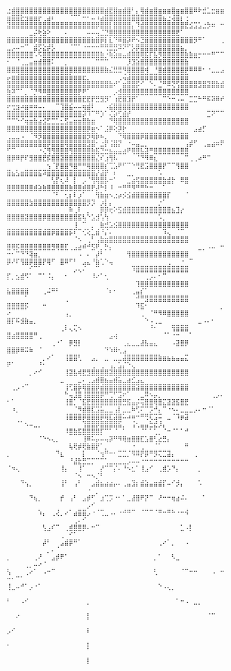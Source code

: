 ⣐⣾⣿⣿⣿⣿⣿⣿⣿⣿⣿⣿⣿⣿⣿⣿⣿⣿⣿⣿⣿⣿⣾⣟⣿⣶⣾⣿⠃⡄⢿⣾⣶⣿⣶⣶⣶⣿⣶⣶⣿⣿⠿⠗⣚⣁⣒⣶⣶⣶⣿⣿⣗⣲⣶⣶⡖⢀⣴⠆⠀⠀⠀⠈⠉⠁⠒⠂⠤⠰⣴⣿⣿⣿⣿⣿⣿⣿⣿⣿⣿⣿⣿⣿⣦⣐⢼⣿⡆⢐
⣽⣿⣿⣿⣿⣿⣿⣿⣿⣿⣿⣿⣿⣿⣿⣿⣿⣿⣿⣿⡿⣿⣿⡇⣿⣿⣿⣿⡄⠹⣾⣿⣿⣿⣿⣿⣿⣿⣿⣿⣟⣪⣩⣡⣐⡳⠶⠀⠒⠀⠀⠀⠀⠀⣀⡬⢗⣵⠕⠀⠀⠀⠄⠀⠀⠀⠀⠤⠤⢤⣈⣙⣿⣿⣿⣿⣿⣿⣿⣿⣿⣿⣿⣿⣿⣿⣿⣟⠁⠀
⣿⣿⣿⣿⣿⣿⡿⣿⣿⣿⣿⣿⣿⣿⣿⣿⣿⣿⣿⣷⣿⡿⡇⣇⠙⠿⣿⡽⠟⠢⣙⣿⣿⣿⣿⣿⣿⣿⣿⣿⣿⣿⡻⠛⠁⠀⠀⠀⢀⣀⡠⠤⠒⠉⠀⣾⡫⣕⡾⡣⠀⠀⠀⠈⠉⠁⠐⠒⠒⠒⠛⢛⣛⣛⠽⠝⠋⡣⡿⣿⣿⣿⣿⣿⣿⣿⣿⣿⣦⡀
⣿⣿⣿⣿⣿⣿⠡⠫⣿⣿⣿⣿⣿⣿⣿⣿⣿⣿⣿⣿⣿⣷⡐⢷⣵⣶⣤⣾⣿⣿⢿⣯⡏⣧⡻⣿⣿⣿⣿⣿⣷⣷⣶⡒⠒⠒⠛⠉⠉⠂⠀⠈⢀⣀⣤⣶⣾⣿⣿⠅⠀⠀⡀⠀⠀⠀⠀⠀⠀⠉⠉⠉⠀⠀⠀⠀⡸⣹⣵⣿⣿⣿⣿⣿⣿⣿⣿⣿⣿⣷
⣿⣿⣿⣿⣿⣿⣿⣿⣿⣿⣿⣿⣿⣿⣿⣿⣿⣿⣿⣿⣿⣿⣷⣌⣛⣛⠻⣿⣿⣿⣿⢾⠀⠘⣿⣾⣿⣿⣿⣿⡿⠿⠿⠿⠂⠐⣀⣀⣠⡤⣶⣾⣿⣿⣿⣿⣿⣿⣿⣿⣿⣿⣿⣷⣶⣶⣖⡀⠀⠀⠀⠀⠀⠀⢀⢬⣼⣿⣿⣿⣿⣿⣿⣿⣿⣿⣿⣿⣿⣿
⣿⣿⣿⣿⣿⣿⣿⣿⣿⣿⣿⣿⣿⣿⣿⣿⣿⣿⣿⣿⣿⣿⣿⣷⠞⠁⣶⣿⣿⡯⠊⠀⠑⠄⣈⠛⠿⢝⢫⣿⣿⣿⣿⣻⣿⣽⣿⣷⣾⣷⠽⠉⠁⡀⠈⡙⠻⠿⣿⣿⣿⣿⣿⣿⣿⡟⠟⠁⠀⠀⠀⠀⠀⡠⣺⣿⣿⣿⣿⣿⣿⣿⣿⣿⣿⣿⣿⣿⣿⣿
⣿⣿⣿⣿⣿⣿⣿⣿⣿⣿⣿⣿⣿⣿⣿⣿⣿⣟⣟⡟⣛⣻⡻⠁⢰⣟⣿⣹⡟⠁⠀⠀⠀⠀⠀⠉⠑⠒⠠⠤⠀⣉⣉⠓⠛⠯⠽⠿⠞⠖⢒⣲⠴⣶⠶⠶⠤⠄⠀⠀⠉⢹⣿⣮⠤⠤⢶⣾⠇⠀⠀⠠⣮⣿⣿⣿⣿⣿⣿⣿⣿⣿⣿⣿⣿⣿⣿⣿⣿⣿
⣿⣿⣿⣿⣿⣿⣿⣿⣿⣿⣿⣿⣿⣿⣿⣿⣿⡽⠹⠉⠛⡱⠁⢌⡵⢋⣾⡞⠀⠀⠀⠀⠀⠀⠀⠀⠀⠀⠀⠀⠀⠀⠀⠀⠀⣉⠝⠉⠉⠉⠉⠑⠊⢶⣶⣷⣴⣪⣋⣉⣁⣂⣫⣤⣶⣶⣿⣷⣶⠀⠀⠀⠙⢿⣿⣿⣿⣿⣿⣿⣿⣿⣿⣿⣿⣿⣿⣿⣿⣿
⣿⣿⣿⣿⣿⣿⣿⣿⣿⣿⣿⣿⣿⣿⣿⣿⣿⣿⡿⣶⠢⠁⣨⡿⢕⡽⡗⠀⠀⠀⠀⠀⠀⠀⠀⠀⠀⠀⠀⠀⠀⠀⣠⣴⡋⠀⠀⠀⠀⢀⣀⣀⠠⠀⠈⠻⡻⣿⣿⣿⣿⣿⣿⣿⣿⣿⣿⡻⢿⡷⠦⡀⠀⠀⠙⢿⣿⣿⣿⡿⣿⣿⣿⣿⣿⣿⣿⣿⣿⣿
⣿⣿⣿⣿⣿⣿⣿⣿⣿⡿⣿⣿⣿⢿⣿⣿⣿⣿⣻⣿⠂⣐⡟⢨⣿⡝⠀⠐⠤⣤⣀⡀⠀⠀⠀⠀⠀⠀⠀⠀⢠⡾⠋⠀⢀⣤⣴⠶⠟⠋⠉⠀⠀⠀⠀⠀⠐⢌⢻⢻⣿⣿⣿⢻⣿⣿⣿⣿⣷⣯⣙⣒⣦⣤⣤⣴⠟⢿⣿⣧⣽⠛⣿⣿⣿⣿⣿⣿⣿⣿
⣿⡿⠿⡟⠏⣻⣿⣿⣟⡯⣿⣿⣽⣿⣿⣿⣿⣿⣿⣿⣌⠎⣰⢻⠧⠀⠀⠀⠀⠈⠙⠻⠿⣆⠀⠀⠀⠀⠀⠀⠉⢀⢀⠴⠛⠉⠀⠀⠀⠀⠀⠀⠀⠀⠀⠀⠀⠀⢢⠈⡟⣿⣿⠻⣿⠛⠛⢿⣿⣿⣿⡎⢉⣡⠟⠋⠉⠑⢛⣟⣩⣿⣿⣿⡟⠉⠉⢻⣿⣿
⣿⣦⣣⣶⣿⣿⣿⣯⠽⣿⣿⣿⣿⣿⣿⣿⣿⣿⣿⣿⡜⣼⡟⠀⠆⠀⠀⣀⡀⠀⠀⠀⠀⠀⠡⠀⠀⠀⠀⠀⠀⠀⠀⠀⠀⠀⠀⠀⠀⠀⠀⠀⠀⠀⠀⠀⠀⠀⠀⢣⡏⢆⠼⠀⡇⠀⡠⠈⢻⢿⣿⡧⠒⠁⠀⠀⣀⣴⢯⣿⣿⣿⣿⣿⣷⣾⡗⠀⠿⣿
⣿⣿⣿⣿⣿⣿⣾⣵⣷⣿⣿⣿⣿⣿⣷⣿⣿⣾⣿⡟⡼⠓⡇⠸⠀⠒⠛⠛⠻⠛⠛⠓⠒⠀⠀⠁⠀⠀⠀⠀⠀⠀⠀⠀⠀⠀⠀⠀⠀⠀⠀⠀⠀⠀⠀⠀⠀⠀⠀⠈⠃⠀⢂⡆⠇⡰⠁⠀⠀⢻⣷⣶⠢⣐⡴⡪⣪⣾⣿⣿⣿⣿⣿⣿⣿⡏⠀⠀⠀⠈
⣿⣿⣿⣿⣿⣳⣿⣿⣿⣿⣿⣿⣿⣿⣿⣿⣿⣿⡻⡹⠀⡰⡇⡄⠀⠀⠀⠀⠀⠀⠀⠀⠀⠀⡐⠁⠀⠀⠀⠀⠀⠀⠀⠀⠀⠀⠀⠀⠀⠀⠀⠀⠀⠀⠀⠀⠀⠀⠀⠀⠀⠀⠀⠷⢀⠇⠀⡀⠀⠀⡿⡿⢖⠕⣫⣾⣿⣿⣿⣿⣿⣿⣿⣿⣿⣿⣦⣹⡔⠀
⣿⣿⣿⣿⣽⣿⣿⣿⡿⣿⣿⣿⣿⣿⣿⣿⣯⢧⠑⣡⣺⢡⢳⠀⠀⠀⠀⠀⠀⠀⠀⠀⠀⠀⠡⡀⠀⠀⠀⠀⠀⠀⠀⠀⠀⠀⠀⠀⠀⠀⠀⠀⠀⠀⠀⠀⠀⠀⠀⠀⠀⠀⠀⠀⢸⠀⠉⠀⡀⠀⣷⣚⣡⣪⣿⣿⣿⣿⣿⣿⣿⣿⣿⣿⣿⣿⣿⣿⣿⣿
⣿⣿⣿⣿⣿⣿⣿⣿⣾⣿⡿⣿⣿⣿⡯⠏⠉⢊⢕⣁⣾⠘⡌⠄⠀⠀⠀⠀⠀⠀⠀⠀⠀⠀⠀⠹⢄⠀⠈⠉⠀⠀⠀⠀⠀⠀⠀⠀⠀⠀⠀⠀⠀⠀⠀⠀⠀⠀⠀⠀⠀⠀⠀⠀⠈⠢⠀⢀⠃⢠⣷⣶⣿⣿⣿⣿⣿⣿⣿⣿⣿⣿⣿⣿⣿⣿⣿⣿⣿⣿
⣿⢿⡯⣿⣿⣿⣿⣿⣿⣿⣻⢿⣿⣏⢀⣠⣴⠾⠚⣫⠟⡀⡓⡄⠀⠀⠀⠀⠀⠀⠀⠀⠀⠀⠀⠀⠀⠀⠀⠀⠀⠀⠀⣀⡀⠠⠤⠀⠒⠒⠂⠉⠙⠙⢽⣶⡀⠀⠀⠀⠀⠀⠀⠀⠀⠠⠀⠄⠀⡼⠃⠀⠀⠀⠀⠀⢻⣿⣿⣿⣿⣿⣿⣿⣿⣿⣿⣿⣿⣿
⡿⠜⠏⢻⣿⡿⣿⣿⡟⢿⠋⠀⣿⠿⠋⠃⠀⣠⣄⠘⣷⢁⠑⢤⠀⠀⠀⠀⠀⠀⠀⠀⠀⠀⠀⠀⢀⠀⠀⠐⠀⠉⠀⠀⠀⠀⠀⠀⠀⠀⠀⠀⠀⠀⠊⠉⠁⠀⠀⠀⠀⠀⠀⠀⡠⢄⠌⠀⠀⠉⠀⠀⠀⠀⠀⠀⠀⠹⣿⣿⣿⣿⣿⣿⣿⣿⣿⣿⣿⣿
⡏⡀⣢⣾⠫⠁⠀⠉⠁⠨⡄⠀⠀⠂⠀⠀⠀⠀⠀⠸⠔⠁⢂⠀⠀⠀⠀⠀⠀⠀⠀⢀⡠⠄⠂⠉⠀⠀⠀⠀⠀⠀⠀⠀⠀⠀⠀⠀⠀⠀⠀⠀⠀⠀⠀⠀⠀⠀⠀⠀⠀⠀⠀⠀⠀⠀⠀⠀⠀⠀⠀⠀⠀⠀⠀⠀⠀⠀⢹⣿⣿⣿⣿⣿⣿⣿⣿⣿⣿⣿
⣧⣿⣿⣿⣿⠀⠀⠀⢀⠬⠛⠃⠀⠀⠀⠀⠀⠀⠀⠀⠀⠀⠈⠆⠂⠀⠀⠀⢀⣤⡎⠁⠀⠀⠀⠀⠀⠀⠀⠀⠀⠀⠀⠀⠀⠀⠀⠀⠀⠀⠀⠀⠀⠁⠀⠀⠀⠀⠀⠀⠀⠀⢀⠀⠀⠀⠀⠀⠀⠀⠀⠀⠀⠀⠀⠀⠀⠀⠚⠛⣻⣿⣿⣿⣿⣿⣿⣿⣿⣿
⣿⣿⣿⣿⡯⠀⠀⠀⠒⠀⠀⠀⠀⠀⠀⠀⠀⠀⠀⠀⠀⠀⠀⠀⠀⠀⠀⠀⠀⠹⣯⠂⠀⠀⠀⠀⠀⠀⠀⠀⠀⠀⠀⠀⠀⠀⠀⠀⡀⠔⠀⠀⠀⠀⠀⠀⠀⠀⠀⠀⠀⠀⢠⡀⠀⠀⠀⠀⠀⠀⠀⠀⠀⠀⠀⠀⠀⠀⠀⢀⠀⠈⠛⠻⠿⣿⣿⣿⣿⣿
⣿⡏⠯⣺⣷⣤⡀⠀⠀⠀⠀⠀⠀⠀⠀⠀⠀⠀⠀⠀⠀⠀⠀⠀⠀⠀⠀⠀⠀⠀⠀⠑⠠⢀⣀⠀⠀⠀⠀⠀⠀⠀⠀⣀⠠⠄⠂⠀⠀⠀⠀⠀⠀⠀⠀⠀⠀⠀⠀⠀⠀⢀⠇⢄⢍⠢⠀⠀⠀⠀⠀⠀⠀⠀⠀⠀⠀⠀⠀⠀⠀⠘⠂⠀⠀⠀⢻⣿⣿⣿
⣿⣴⣿⣿⣿⣿⠛⢀⠀⠀⠀⠀⠀⠀⠀⠀⠀⠀⠀⠀⠀⠀⠀⣠⢴⠀⠀⠀⠀⠀⠀⠀⠀⠀⠀⠈⠁⠐⠒⠀⠀⠁⠀⠀⠀⠀⠀⠀⠀⠀⠀⠀⠀⠀⠀⠀⠀⠀⠀⢀⠐⠁⠀⡿⣻⡇⠀⠀⠀⠀⠀⠀⠀⠀⠀⢀⣄⣀⣀⣼⣧⣤⣄⠀⠀⠀⠠⣽⣿⡿
⣿⣿⡿⠿⠭⠷⠀⠈⠀⠀⠀⠀⠀⠀⠀⠀⠀⠀⠀⠀⠀⠀⠙⠱⠿⢂⣠⠀⠀⠀⠀⠀⠀⠀⠀⠀⠀⠀⠀⠀⠀⠀⠀⠀⠀⠀⠀⠀⠀⠀⠀⠀⠀⠀⠀⠀⠀⡀⠔⠁⠀⠀⢸⣿⣿⢃⠀⠀⣠⡀⠀⣀⠀⣀⣀⣼⣿⣿⣿⣿⣿⣿⣿⣷⣶⣦⣦⣤⣤⣍
⠟⠁⠀⠀⠀⠀⠀⠘⠂⠀⠀⠀⠀⠀⠀⠀⠀⠀⠀⢀⠀⢀⠀⢠⡀⣡⡌⠑⢄⠀⠀⠀⠀⠀⠀⠀⠀⠀⠀⠀⠀⠀⠀⠀⠀⠀⠀⠀⠀⠀⠀⠀⠀⠀⡀⠔⠊⠀⠀⠀⠀⠀⢸⣽⣧⢾⣟⣻⣿⣿⣿⣿⣽⣿⣿⣿⣿⣿⣿⣿⣿⣿⣿⣿⣿⣿⣿⣿⣿⣿
⠀⠀⠀⠀⠀⠀⠀⠀⠀⠀⠀⠀⣀⠀⠀⠀⣀⠄⢀⣠⣾⣿⣦⣤⣾⣥⣀⣴⣊⣠⣄⠀⠀⠀⠀⠀⠀⠀⠀⠀⠀⠀⠀⠀⠀⠀⠀⠀⠀⠀⢀⡠⠐⠉⠀⠀⠀⠀⠀⠀⠀⠀⢸⢋⣿⡷⢿⣿⣿⡿⣾⣿⣿⣿⣿⣿⣿⣿⣽⣿⣿⣿⣿⣿⣿⣿⣿⣿⣿⣿
⠀⠀⠀⠀⠀⠀⠀⠀⠀⠀⠀⠀⠀⠓⢤⣸⣿⢸⣿⣿⣿⡿⠛⢉⠋⣩⠖⠁⠀⠀⣀⠿⠢⡤⡀⠀⠀⠀⠀⠀⠀⠀⠀⠀⠀⠀⢀⡠⠄⠂⠁⠀⠀⠀⠀⠀⠀⠀⠀⠀⠀⠀⢸⣿⡁⠈⣯⣟⣿⣿⣿⣿⣿⣿⣿⣛⣯⣤⡬⢭⣿⣿⢿⣿⣍⣽⣽⣯⣿⣟
⠀⠰⡀⠀⠀⠀⠀⠀⠀⠀⠀⠀⠀⠀⠀⠈⠻⣾⣿⣏⣩⣥⣀⣀⢠⡇⣀⣀⠷⢋⠍⠉⡩⠚⡄⠉⠐⠢⠄⣀⣀⣀⡠⠄⠒⠈⠁⠀⠀⠀⠀⠀⠀⠀⠀⠀⠀⠀⠀⠀⠀⠀⢸⣿⣿⣿⡿⣿⣿⣿⡿⢿⣏⣽⣿⠥⠴⠶⠒⠛⢛⢏⣩⠭⠀⣀⠈⠹⡶⣽
⠀⠀⠈⠁⠢⠤⣀⡀⠀⠀⠀⠀⠀⠀⠀⠀⠀⢹⣿⣿⡿⣿⣿⣿⣿⣯⡀⠀⢨⢂⣤⣤⣓⣞⡸⡄⠀⠀⠀⠀⠀⠀⠀⠀⠀⠀⠀⠀⠀⠀⠀⠀⠀⠀⠀⠀⠀⠀⠀⠀⠀⠀⠸⣿⣷⣯⣿⣿⣿⣿⡏⠉⠁⠈⠀⠁⠀⠀⠀⠈⠁⠁⢁⡀⠈⠒⠈⠁⠁⠚
⠀⠀⠀⠀⠀⠀⠀⠈⠑⠢⢄⡀⠀⠀⠀⠀⠀⢸⠿⠥⡤⠤⢤⡽⠛⠻⢿⣶⣿⣿⣏⣡⣿⢃⣔⣛⡄⠀⠀⠀⠀⠀⠀⠀⠀⠀⠀⠀⠀⠀⠀⠀⠀⠀⠀⠀⠀⠀⠀⠀⠀⠀⠀⢧⢟⡾⢟⣷⣿⡟⠁⡀⠀⠀⠀⠀⠀⠐⠀⢀⠀⠀⠈⠁⠀⠀⠀⠀⠀⠛
⡀⠀⠀⠀⠀⠀⠀⠀⠀⠀⠀⠙⣆⠀⠀⠀⠀⡇⠀⠀⠈⢲⠛⠒⠂⣉⣉⡈⠻⠿⡟⡿⠛⡻⢍⣉⣽⡄⠀⠀⠀⠀⢀⠀⠀⠀⠀⠀⠀⠀⠀⠀⠀⠀⠀⠀⠀⠀⠀⠀⠀⠀⠀⠘⣼⣗⣛⣉⡉⠉⠉⢁⣀⣀⣀⣀⡠⠤⠤⠐⠒⠒⠒⠒⠒⠒⠒⠒⠒⠒
⠈⠲⢄⠀⠀⠀⠀⠀⠀⠀⠀⠀⢸⡄⠀⠀⢸⠁⠀⠀⠀⡜⠉⠉⡌⠄⠘⠢⣂⠁⢸⣠⠊⠀⢀⣾⡡⠙⡄⠀⠀⠀⠀⡀⠀⠀⠀⠀⠀⠀⠀⠀⠀⠀⠀⠀⠀⠀⠀⠀⠀⠀⠀⠀⠈⠢⠀⠒⠢⡈⠃⠀⠀⠀⠀⠀⠀⠀⠀⠀⠀⠀⠀⠀⠀⠀⠀⠀⠀⠀
⠀⠀⠀⠙⢢⡀⠀⠀⠀⠀⠀⠀⢸⠃⠀⢠⠃⠀⠀⣠⣾⣦⣴⣴⡤⠄⢀⣤⣹⡆⣾⣵⣤⣶⣾⡏⠤⠊⡺⡄⠀⠀⠀⠡⠀⠀⠀⠀⠀⠀⠀⠀⠀⠀⠀⠀⠀⠀⠀⠀⠀⠀⠀⠀⠀⠀⠀⠐⠀⡀⠀⠀⠀⠀⠀⠀⠀⠀⠀⠀⠀⠀⠀⠀⠀⠀⠀⠀⠀⠀
⠀⠀⠀⠀⠀⠙⢦⡀⠀⠀⠀⠀⡞⠀⢠⠃⠀⣠⡾⠋⠀⣰⢉⡩⠐⠂⠁⣀⣼⣿⠟⡝⠉⠀⠜⠒⠒⢶⣴⠬⠄⠀⠀⠀⠁⠀⠀⠀⠀⠀⠀⠀⠀⠀⠀⠀⠀⠀⠀⠀⠀⠀⠀⠀⠀⠀⠀⡠⠊⠀⠀⠀⠀⠀⠀⠀⠀⠀⠀⠀⠀⠀⠀⠀⠀⠀⠀⠀⠀⠀
⠀⠀⠀⠀⠀⠀⠀⠱⡄⠀⢀⢜⡀⠔⠁⣴⣿⣿⡠⠐⠈⢉⣀⠠⠄⠐⠚⠛⠉⠀⠈⠉⠉⠈⠛⠒⠛⠓⠐⠒⠺⠀⠀⠀⠀⠀⠀⠀⠀⠀⠀⠀⠀⠀⠀⠀⠀⠀⠀⠀⠀⠀⠀⠀⢀⠄⠊⠀⠀⠀⠀⠀⠀⠀⠀⠀⠀⠀⠀⠀⠀⠀⠀⠀⠀⠀⠀⠀⠀⠀
⠀⠀⠀⠀⠀⠀⠀⠀⢣⣠⠎⠉⠀⢀⣾⣿⣿⡿⠄⠒⠉⠀⠀⠀⠀⠀⠀⠀⠀⠀⠀⠀⠀⠀⠀⠀⠀⠀⠀⣁⠠⡇⠀⠀⠀⠀⠀⠀⠀⠀⠀⠀⠀⠀⠀⠀⠀⠀⠀⠀⠀⢀⠀⠊⠁⠀⠀⠀⠀⠀⠀⠀⠀⠀⠀⠀⠀⠀⠀⠀⠀⠀⠀⠀⠀⠀⠀⠀⠀⠀
⠀⠀⠀⠀⠀⠀⠀⠀⡼⠃⠀⠀⣠⣾⡿⠛⠁⠀⠀⠀⠀⠀⠀⠀⠀⠀⠀⠀⠀⠀⠀⠀⠀⠀⢀⠔⠁⡀⠀⠀⠠⠀⠀⠀⠀⠀⠀⠀⠀⠀⠀⠀⠀⠀⠀⠀⠀⠀⡀⠄⠈⠀⠀⠀⠀⠀⠀⠀⠀⠀⠀⠀⠀⠀⠀⠀⠀⠀⠀⠀⠀⠀⠀⠀⠀⠀⠀⠀⠀⠀
⡀⠀⠀⠀⠀⠀⢀⠜⠀⠀⣠⡾⠟⠁⠀⠀⠀⠀⠀⠀⠀⠀⠀⠀⠀⠀⠀⠀⠀⠀⠀⠀⠀⡀⠁⠀⠀⠣⣀⠀⠀⠀⠀⠀⠀⠀⠀⠀⠀⠀⠀⠀⠀⢀⡀⠤⠔⠈⠀⠀⠀⠀⠀⠀⠀⠀⠀⠀⠀⠀⠀⠀⠀⠀⠀⠀⠀⠀⠀⠀⠀⠀⠀⠀⠀⠀⠀⠀⠀⠀
⢣⠀⠀⠀⢀⠔⠁⠀⠠⠒⠉⠀⠀⠀⠀⠀⠀⠀⠀⠀⠀⠀⠀⠀⠀⠀⠀⠀⠀⠀⠀⠀⠀⢃⠀⠀⠀⠀⠀⠈⠉⠒⠒⠀⠀⠀⠠⠀⠒⠒⠂⠉⠁⠀⠀⠀⠀⠀⠀⠀⠀⠀⠀⠀⠀⠀⠀⠀⠀⠀⠀⠀⠀⠀⠀⠀⠀⠀⠀⠀⠀⠀⠀⠀⠀⠀⠀⠀⠀⠀
⢸⣀⠤⠚⠁⡠⠐⠁⠀⠀⠀⠀⠀⠀⠀⠀⠀⠀⠀⠀⠀⠀⠀⠀⠀⠀⠀⠀⠀⠀⠀⠀⠀⠀⠑⠠⢄⡀⠀⠀⠀⠀⠀⠀⠀⠀⠀⠀⠀⠀⠀⠀⠀⠀⠀⠀⠀⠀⠀⠀⠀⠀⠀⠀⠀⠀⠀⠀⠀⠀⠀⠀⠀⠀⠀⠀⠀⠀⠀⠀⠀⠀⠀⠀⠀⠀⠀⠀⠀⠀
⠃⠀⠀⠠⠊⠀⠀⠀⠀⠀⠀⠀⠀⠀⠀⠀⠀⠀⡀⠀⠀⠀⠀⠀⠀⠀⠀⠀⠀⠀⠀⠀⠀⠀⠀⠀⠀⠀⠁⠒⠠⠀⣀⡀⠀⠀⠀⠀⠀⠀⠀⠀⠀⠀⠀⠀⠀⠀⠀⠀⠀⠀⠀⠀⠀⠀⠀⠀⠀⠀⠀⠀⠀⠀⠀⠀⠀⠀⠀⠀⠀⠀⠀⠀⠀⠀⠀⠀⠀⠀
⠀⠀⠔⠀⠀⠀⠀⠀⠀⠀⠀⠀⠀⠀⠀⠀⠀⠀⡇⠀⠀⠀⠀⠀⠀⠀⠀⠀⠀⠀⠀⠀⠀⠀⠀⠀⠀⠀⠀⠀⠀⠀⠀⠀⠀⠈⠉⠀⠀⠀⠀⠀⠀⠀⠀⠀⠀⠀⠀⠀⠀⠀⠀⠀⠀⠀⠀⠀⠀⠀⠀⠀⠀⠀⠀⠀⠀⠀⠀⠀⠀⠀⠀⠀⠀⠀⠀⠀⠀⠀
⡠⠊⠀⠀⠀⠀⠀⠀⠀⠀⠀⠀⠀⠀⠀⠀⠀⠀⠇⠀⠀⠀⠀⠀⠀⠀⠀⠀⠀⠀⠀⠀⠀⠀⠀⠀⠀⠀⠀⠀⠀⠀⠀⠀⠀⠀⠀⠀⠀⠀⠀⠀⠀⠀⠀⠀⠀⠀⠀⠀⠀⠀⠀⠀⠀⠀⠀⠀⠀⠀⠀⠀⠀⠀⠀⠀⠀⠀⠀⠀⠀⠀⠀⠀⠀⠀⠀⠀⠀⠀
⠂⠀⠀⠀⠀⠀⠀⠀⠀⠀⠀⠀⠀⠀⠀⠀⠀⠀⡇⠀⠀⠀⠀⠀⠀⠀⠀⠀⠀⠀⠀⠀⠀⠀⠀⠀⠀⠀⠀⠀⠀⠀⠀⠀⠀⠀⠀⠀⠀⠀⠀⠀⠀⠀⠀⠀⠀⠀⠀⠀⠀⠀⠀⠀⠀⠀⠀⠀⠀⠀⠀⠀⠀⠀⠀⠀⠀⠀⠀⠀⠀⠀⠀⠀⠀⠀⠀⠀⠀⠀
⠀⠀⠀⠀⠀⠀⠀⠀⠀⠀⠀⠀⠀⠀⠀⠀⠀⠀⡇⠀⠀⠀⠀⠀⠀⠀⠀⠀⠀⠀⠀⠀⠀⠀⠀⠀⠀⠀⠀⠀⠀⠀⠀⠀⠀⠀⠀⠀⠀⠀⠀⠀⠀⠀⠀⠀⠀⠀⠀⠀⠀⠀⠀⠀⠀⠀⠀⠀⠀⠀⠀⠀⠀⠀⠀⠀⠀⠀⠀⠀⠀⠀⠀⠀⠀⠀⠀⠀⠀⠀
